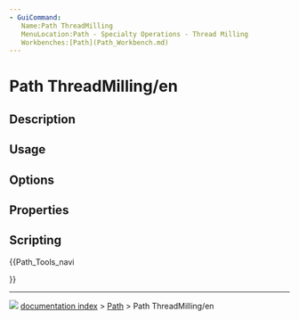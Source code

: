 ```yaml
---
- GuiCommand:
   Name:Path ThreadMilling
   MenuLocation:Path - Specialty Operations - Thread Milling
   Workbenches:[Path](Path_Workbench.md)
---
```


# Path ThreadMilling/en

## Description

## Usage

## Options

## Properties

## Scripting





{{Path_Tools_navi

}}



---
![](images/Button_right.svg) [documentation index](../README.md) > [Path](Path_Workbench.md) > Path ThreadMilling/en
